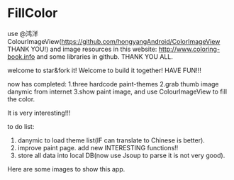# FillColor

use @鸿洋 ColourImageView(https://github.com/hongyangAndroid/ColorImageView THANK YOU!) 
and image resources in this website: http://www.coloring-book.info
and some libraries in github.
THANK YOU ALL.

welcome to star&fork it! Welcome to build it together! HAVE FUN!!!

now has completed:
1.three hardcode paint-themes
2.grab thumb image danymic from internet
3.show paint image, and use ColourImageView to fill the color.

It is very interesting!!!

to do list:
1. danymic to load theme list(IF can translate to Chinese is better).
2. improve paint page. add new INTERESTING functions!!
3. store all data into local DB(now use Jsoup to parse it is not very good).

Here are some images to show this app.
